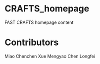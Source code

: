 # CRAFTS_homepage
FAST CRAFTS homepage content

# Contributors
Miao Chenchen
Xue Mengyao
Chen Longfei
